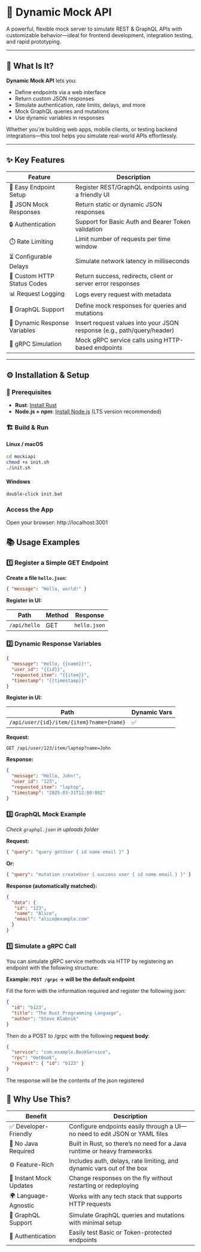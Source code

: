 # 🚀 Dynamic Mock API

A powerful, flexible mock server to simulate REST & GraphQL APIs with customizable behavior—ideal for frontend development, integration testing, and rapid prototyping.

---

## 🌟 What Is It?

**Dynamic Mock API** lets you:

- Define endpoints via a web interface
- Return custom JSON responses
- Simulate authentication, rate limits, delays, and more
- Mock GraphQL queries and mutations
- Use dynamic variables in responses

Whether you're building web apps, mobile clients, or testing backend integrations—this tool helps you simulate real-world APIs effortlessly.

---

## ✨ Key Features

| Feature                     | Description                                                                 |
|-----------------------------|-----------------------------------------------------------------------------|
| 🧩 Easy Endpoint Setup       | Register REST/GraphQL endpoints using a friendly UI                        |
| 📄 JSON Mock Responses       | Return static or dynamic JSON responses                                     |
| 🔒 Authentication            | Support for Basic Auth and Bearer Token validation                         |
| ⏱️ Rate Limiting             | Limit number of requests per time window                                   |
| ⏳ Configurable Delays       | Simulate network latency in milliseconds                                   |
| 🔁 Custom HTTP Status Codes  | Return success, redirects, client or server error responses                 |
| 📊 Request Logging           | Logs every request with metadata                                           |
| 🧪 GraphQL Support           | Define mock responses for queries and mutations                            |
| 🧠 Dynamic Response Variables| Insert request values into your JSON response (e.g., path/query/header)    |
🔌 gRPC Simulation            | Mock gRPC service calls using HTTP-based endpoints                         |

---

## ⚙️ Installation & Setup

### 🔧 Prerequisites

- **Rust**: [Install Rust](https://www.rust-lang.org/tools/install)
- **Node.js + npm**: [Install Node.js](https://nodejs.org/) (LTS version recommended)

### 🏗️ Build & Run

#### Linux / macOS
```bash
cd mockiapi
chmod +x init.sh
./init.sh
```

#### Windows
```bash
double-click init.bat
```

### Access the App

Open your browser: http://localhost:3001

## 📚 Usage Examples

### 1️⃣ Register a Simple GET Endpoint

**Create a file `hello.json`:**
```json
{ "message": "Hello, world!" }
```
**Register in UI:**

| Path | Method | Response          |
|------|--------|-------------------|
|`/api/hello`| GET    | `hello.json`|

### 2️⃣ Dynamic Response Variables
```json
{
  "message": "Hello, {{name}}!",
  "user_id": "{{id}}",
  "requested_item": "{{item}}",
  "timestamp": "{{timestamp}}"
}
```
**Register in UI:**

| Path                                   | Dynamic Vars |
|----------------------------------------|--------------|
| `/api/user/{id}/item/{item}?name={name}` |       ✅      |

**Request:**
```http request
GET /api/user/123/item/laptop?name=John
```
**Response:**
```json
{
  "message": "Hello, John!",
  "user_id": "123",
  "requested_item": "laptop",
  "timestamp": "2025-03-31T12:00:00Z"
}
```
### 3️⃣ GraphQL Mock Example

_Check `graphql.json` in uploads folder_

**Request:**
```json
{ "query": "query getUser { id name email }" }
```
**Or:**
```json
{ "query": "mutation createUser { success user { id name email } }" }
```
**Response (automatically matched):**
```json
{
  "data": {
   "id": "123",
   "name": "Alice",
   "email": "alice@example.com"
  }
}
```
### 1️⃣ Simulate a gRPC Call

You can simulate gRPC service methods via HTTP by registering an endpoint with the following structure:

**Example: `POST /grpc` &rarr; will be the default endpoint**

Fill the form with the information required and register the following json:
```json
{
  "id": "b123",
  "title": "The Rust Programming Language",
  "author": "Steve Klabnik"
}
```

Then do a POST to /grpc with the following **request body**:

```json
{
  "service": "com.example.BookService",
  "rpc": "GetBook",
  "request": { "id": "b123" }
}
```
The response will be the contents of the json registered

## 🧠 Why Use This?

| Benefit               | Description                                                                 |
|------------------------|-----------------------------------------------------------------------------|
| ✅ Developer-Friendly  | Configure endpoints easily through a UI—no need to edit JSON or YAML files |
| 🚫 No Java Required    | Built in Rust, so there’s no need for a Java runtime or heavy frameworks   |
| ⚙️ Feature-Rich        | Includes auth, delays, rate limiting, and dynamic vars out of the box      |
| 🔁 Instant Mock Updates| Change responses on the fly without restarting or redeploying              |
| 🌍 Language-Agnostic   | Works with any tech stack that supports HTTP requests                      |
| 🧪 GraphQL Support     | Simulate GraphQL queries and mutations with minimal setup                  |
| 🔐 Authentication      | Easily test Basic or Token-protected endpoints                            |

